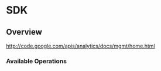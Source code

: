 # SDK

## Overview

<http://code.google.com/apis/analytics/docs/mgmt/home.html>
### Available Operations

